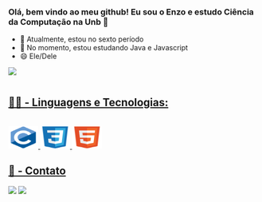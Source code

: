 ### Olá, bem vindo ao meu github! Eu sou o Enzo e estudo Ciência da Computação na Unb  👋

<!--
**enzodevs2000/enzodevs2000** is a ✨ _special_ ✨ repository because its `README.md` (this file) appears on your GitHub profile.

Here are some ideas to get you started:
-->

- 🔭 Atualmente, estou no sexto período
- 🌱 No momento, estou estudando Java e Javascript
- 😄 Ele/Dele

<div>
  <a href="https://github.com/enzodevs2000">
  <img height="180em" src="https://github-readme-stats.vercel.app/api?username=enzodevs2000&show_icons=true&theme=dark&include_all_commits=true&count_private=true"/>
  <!--<img height="180em" src="https://github-readme-stats.vercel.app/api/top-langs/?username=enzodevs2000&layout=compact&langs_count=7&theme=dracula"/>-->
</div>
  
  #
  
  
<div>
  <h2>👨‍💻 - Linguagens e Tecnologias:</h2> <br>
  
  <img  height="45" width="60" src="https://github.com/devicons/devicon/blob/master/icons/c/c-original.svg">
  <img  height="45" width="60" src="https://github.com/devicons/devicon/blob/master/icons/css3/css3-original.svg">
  <img  height="45" width="60" src="https://github.com/devicons/devicon/blob/master/icons/html5/html5-original.svg">
</div>
  
<div>
  <h2>📧 - Contato </h2>  
  <a href = "mailto:enzodevs2000@gmail.com"><img src="https://img.shields.io/badge/-Gmail-%23333?style=for-the-badge&logo=gmail&logoColor=white" target="_blank"></a>
  <a href="https://www.linkedin.com/in/enzo-sampaio-b77a051b1/" target="_blank"><img src="https://img.shields.io/badge/-LinkedIn-%230077B5?style=for-the-badge&logo=linkedin&logoColor=white" target="_blank"></a> 
</div>

